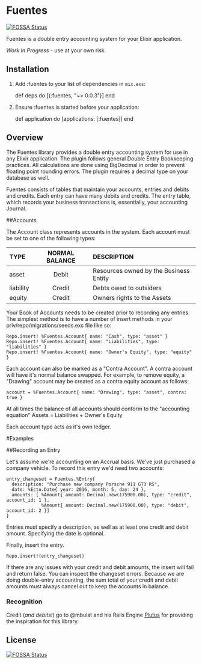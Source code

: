 # Fuentes
[![FOSSA Status](https://app.fossa.io/api/projects/git%2Bgithub.com%2Felixir-twister%2Ffuentes.svg?type=shield)](https://app.fossa.io/projects/git%2Bgithub.com%2Felixir-twister%2Ffuentes?ref=badge_shield)


Fuentes is a double entry accounting system for your Elixir application.

_Work In Progress_ - use at your own risk.

## Installation

  1. Add :fuentes to your list of dependencies in `mix.exs`:

        def deps do
          [{:fuentes, "~> 0.0.3"}]
        end

  2. Ensure :fuentes is started before your application:

        def application do
          [applications: [:fuentes]]
        end

## Overview

The Fuentes library provides a double entry accounting system for use in any Elixir application. The plugin follows general Double Entry Bookkeeping practices. All calculations are done using BigDecimal in order to prevent floating point rounding errors. The plugin requires a decimal type on your database as well.

Fuentes consists of tables that maintain your accounts, entries and debits and credits. Each entry can have many debits and credits. The entry table, which records your business transactions is, essentially, your accounting Journal.

##Accounts

The Account class represents accounts in the system. Each account must be set to one of the following types:

   | TYPE      | NORMAL BALANCE | DESCRIPTION                            |
   | :-------- | :-------------:| :--------------------------------------|
   | asset     | Debit          | Resources owned by the Business Entity |
   | liability | Credit         | Debts owed to outsiders                |
   | equity    | Credit         | Owners rights to the Assets            |

   Your Book of Accounts needs to be created prior to recording any entries. The simplest method is to have a number of insert methods in your priv/repo/migrations/seeds.exs file like so:
   ```
   Repo.insert! %Fuentes.Account{ name: "Cash", type: "asset" }
   Repo.insert! %Fuentes.Account{ name: "Liabilities", type: "liabilities" }
   Repo.insert! %Fuentes.Account{ name: "Owner's Equity", type: "equity" }
   ```

Each account can also be marked as a "Contra Account". A contra account will have it's
normal balance swapped. For example, to remove equity, a "Drawing" account may be created
as a contra equity account as follows:

 `account = %Fuentes.Account{ name: "Drawing", type: "asset", contra: true }`

At all times the balance of all accounts should conform to the "accounting equation"
 Assets = Liabilities + Owner's Equity

Each account type acts as it's own ledger.

#Examples

##Recording an Entry

Let's assume we're accounting on an Accrual basis. We've just purchased a company vehicle.
To record this entry we'd need two accounts:

```
entry_changeset = Fuentes.%Entry{
  description: "Purchase new company Porsche 911 GT3 RS",
  date: %Ecto.Date{ year: 2016, month: 5, day: 24 },
  amounts: [ %Amount{ amount: Decimal.new(175900.00), type: "credit", account_id: 1 },
             %Amount{ amount: Decimal.new(175900.00), type: "debit", account_id: 2 }]
}
```

Entries must specify a description, as well as at least one credit and debit amount. Specifying the date is optional.

Finally, insert the entry.

`Repo.insert!(entry_changeset)`

If there are any issues with your credit and debit amounts, the insert will fail and return false. You can inspect the changeset errors. Because we are doing double-entry accounting, the sum total of your credit and debit amounts must always cancel out to keep the accounts in balance.

### Recognition

Credit (_and debits!_) go to @mbulat and his Rails Engine [Plutus](https://github.com/mbulat/plutus) for providing the inspiration for this library.


## License
[![FOSSA Status](https://app.fossa.io/api/projects/git%2Bgithub.com%2Felixir-twister%2Ffuentes.svg?type=large)](https://app.fossa.io/projects/git%2Bgithub.com%2Felixir-twister%2Ffuentes?ref=badge_large)